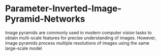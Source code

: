 # Parameter-Inverted-Image-Pyramid-Networks
Image pyramids are commonly used in modern computer vision tasks to obtain multi-scale features for precise understanding of images. However, image pyramids process multiple resolutions of images using the same large-scale model
